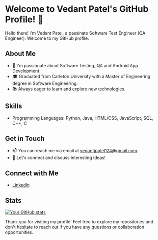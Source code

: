 # Welcome to Vedant Patel's GitHub Profile! 👋

Hello there! I'm Vedant Patel, a passinate Software Test Engineer (QA Engineer). Welcome to my GitHub profile.

## About Me

- 🌟 I'm passionate about Software Testing, QA and Android App Development.
- 🎓 Graduated from Carleton University with a Master of Engineering degree in Software Engineering.
- 📚 Always eager to learn and explore new technologies.

<!--- 💼 Currently working on [Your Current Project/Job].--->

## Skills

- Programming Languages: Python, Java, HTML/CSS, JavaScript, SQL, C++, C
<!--- Frameworks & Technologies: [List of Frameworks & Technologies]
- Tools & Software: [List of Tools & Software] --->

## Get in Touch

- 📫 You can reach me via email at vedantjpatel124@gmail.com.
- 💬 Let's connect and discuss interesting ideas!

## Connect with Me

- [LinkedIn](https://www.linkedin.com/in/vedant-patel-5595a312a/)

## Stats

[![Your GitHub stats](https://github-readme-stats.vercel.app/api?username=yourusername)](https://github.com/anuraghazra/github-readme-stats)

Thank you for visiting my profile! Feel free to explore my repositories and don't hesitate to reach out if you have any questions or collaboration opportunities.
